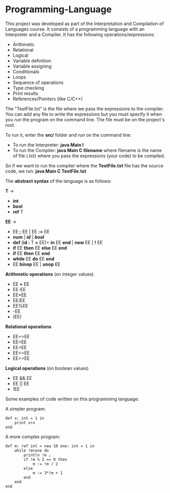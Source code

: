 # Programming-Language

This project was developed as part of the Interpretation and Compilation of Languages course. 
It consists of a programming language with an Interpreter and a Compiler. It has the following operations/expressions:

* Arithmetic
* Relational
* Logical
* Variable definition
* Variable assigning
* Conditionals
* Loops
* Sequence of operations
* Type checking
* Print results
* References/Pointers (like C/C++)

The "TestFile.txt" is the file where we pass the expressions to the compiler. You can add any file to write the expressions but you must specify it when you run the program on the command line. The file must be on the project's root.

To run it, enter the **src/** folder and run on the command line:

* To run the Interpreter: **java Main I**
* To run the Compiler: **java Main C filename** where filename is the name of file (.txt) where you pass the expressions (your code) to be compiled.

So if we want to run the compiler where the **TestFile.txt** file has the source code, we run: **java Main C TestFile.txt**

The **abstract syntax** of the language is as follows:

**T** -> 
*	**int** 
*	**bool** 
*	**ref** T

**EE** -> 
* EE **;** EE | EE **:=** EE
* ***num*** | ***id*** | ***bool***
* **def** (**id :** T **=** EE)+ **in** EE **end** | **new** EE | **!** EE
* **if** EE **then** EE **else** EE **end**
* **if** EE **then** EE **end**
* **while** EE **do** EE **end**
* EE **binop** EE | **unop** EE

**Arithmetic operations** (on integer values)

*	EE **+** EE 
*	EE-EE 
*	EE*EE
* 	EE/EE 
*	EE%EE 
* 	-EE
*	(EE)

**Relational operations**

* 	EE==EE 
* 	EE>EE 
*	EE<EE 
* 	EE<=EE 
* 	EE>=EE

**Logical operations** (on boolean values)

*	EE && EE
*	EE || EE
*	!EE

Some examples of code written on this programming language:

A simpler program:

	def x: int = 1 in 
		print x+x 
	end

A more complex program:

	def m: ref int = new 10 one: int = 1 in 
		while !m>one do
			println !m ;
			if !m % 2 == 0 then
				m := !m / 2
			else
				m := 3*!m + 1
			end
		end
	end
